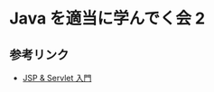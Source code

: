 # Java を適当に学んでく会 2

## 参考リンク
- [JSP & Servlet 入門](https://qiita.com/Kazunori-Kimura/items/a15a011485ac92074d6f)
